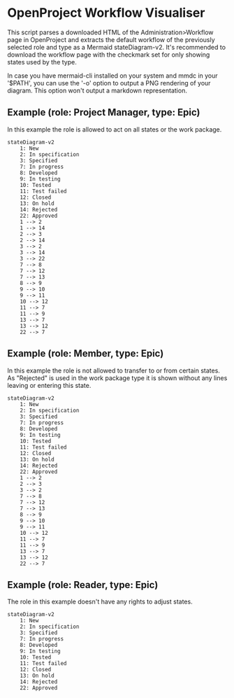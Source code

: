 # OpenProject Workflow Visualiser
This script parses a downloaded HTML of the Administration>Workflow page in OpenProject and extracts the default workflow of the previously selected role and type as a Mermaid stateDiagram-v2. It's recommended to download the workflow page with the checkmark set for only showing states used by the type. 

In case you have mermaid-cli installed on your system and mmdc in your '$PATH', you can use the '-o' option to output a PNG rendering of your diagram. This option won't output a markdown representation.

## Example (role: Project Manager, type: Epic)
In this example the role is allowed to act on all states or the work package.

```mermaid
stateDiagram-v2
    1: New
    2: In specification
    3: Specified
    7: In progress
    8: Developed
    9: In testing
    10: Tested
    11: Test failed
    12: Closed
    13: On hold
    14: Rejected
    22: Approved
    1 --> 2
    1 --> 14
    2 --> 3
    2 --> 14
    3 --> 2
    3 --> 14
    3 --> 22
    7 --> 8
    7 --> 12
    7 --> 13
    8 --> 9
    9 --> 10
    9 --> 11
    10 --> 12
    11 --> 7
    11 --> 9
    13 --> 7
    13 --> 12
    22 --> 7
```

## Example (role: Member, type: Epic)
In this example the role is not allowed to transfer to or from certain states. As "Rejected" is used in the work package type it is shown without any lines leaving or entering this state.

```mermaid
stateDiagram-v2
    1: New
    2: In specification
    3: Specified
    7: In progress
    8: Developed
    9: In testing
    10: Tested
    11: Test failed
    12: Closed
    13: On hold
    14: Rejected
    22: Approved
    1 --> 2
    2 --> 3
    3 --> 2
    7 --> 8
    7 --> 12
    7 --> 13
    8 --> 9
    9 --> 10
    9 --> 11
    10 --> 12
    11 --> 7
    11 --> 9
    13 --> 7
    13 --> 12
    22 --> 7
```

## Example (role: Reader, type: Epic)
The role in this example doesn't have any rights to adjust states.

```mermaid
stateDiagram-v2
    1: New
    2: In specification
    3: Specified
    7: In progress
    8: Developed
    9: In testing
    10: Tested
    11: Test failed
    12: Closed
    13: On hold
    14: Rejected
    22: Approved
```
